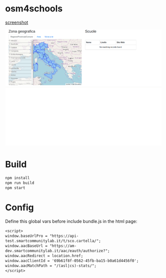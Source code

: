 # osm4schools

[screenshot](https://raw.githubusercontent.com/DigitalCommonsLab/osm4schools/master/screenshots/selections.gif)

![screenshot](screenshots/selections.gif)


# Build

```
npm install
npm run build
npm start
```

# Config

Define this global vars before include bundle.js in the html page:

```
<script>
window.baseUrlPro = "https://api-test.smartcommunitylab.it/t/sco.cartella/";
window.aacBaseUrl = "https://am-dev.smartcommunitylab.it/aac/eauth/authorize?";
window.aacRedirect = location.href;
window.aacClientId = '69b61f8f-0562-45fb-ba15-b0a61d4456f0';
window.aacMatchPath = "/(asl|cs)-stats/";
</script>
```
